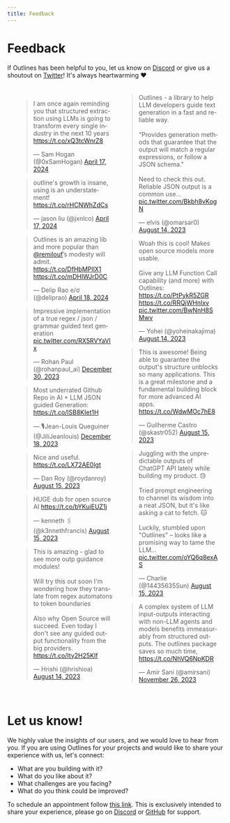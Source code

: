 ```yaml
---
title: Feedback
---
```


# Feedback

If Outlines has been helpful to you, let us know on [Discord][discord] or give us a shoutout on [Twitter][twitter]! It's always heartwarming ❤️


<head>
  <!-- From Marvin AI's documentation -->
  <!-- Their library is also awesome -->
  <!-- https://www.askmarvin.ai/ -->
  <style>
    .tweet-masonry {
      column-count: 2;
      column-gap: 20px;
      padding: 20px;
    }

    .twitter-tweet {
      display: inline-block;
      width: 100%;
      margin-bottom: 20px;
      margin-top: 0px !important;
      break-inside: avoid;
    }

    @media (max-width: 600px) {
      .tweet-masonry {
        column-count: 1;
      }
    }
  </style>
</head>
<body>

<div class="tweet-masonry">

<blockquote class="twitter-tweet"><p lang="en" dir="ltr">I am once again reminding you that structured extraction using LLMs is going to transform every single industry in the next 10 years <a href="https://t.co/xQ3tcWnrZ8">https://t.co/xQ3tcWnrZ8</a></p>&mdash; Sam Hogan (@0xSamHogan) <a href="https://twitter.com/0xSamHogan/status/1780637917737816323?ref_src=twsrc%5Etfw">April 17, 2024</a></blockquote> <script async src="https://platform.twitter.com/widgets.js" charset="utf-8"></script>

<blockquote class="twitter-tweet"><p lang="en" dir="ltr">outline&#39;s growth is insane, using is an understatement! <a href="https://t.co/rHCNWhZdCs">https://t.co/rHCNWhZdCs</a></p>&mdash; jason liu (@jxnlco) <a href="https://twitter.com/jxnlco/status/1780618454040797554?ref_src=twsrc%5Etfw">April 17, 2024</a></blockquote> <script async src="https://platform.twitter.com/widgets.js" charset="utf-8"></script>

<blockquote class="twitter-tweet"><p lang="en" dir="ltr">Outlines is an amazing lib and more popular than <a href="https://twitter.com/remilouf?ref_src=twsrc%5Etfw">@remilouf</a>’s modesty will admit. <a href="https://t.co/DfHbMPIlX1">https://t.co/DfHbMPIlX1</a> <a href="https://t.co/mDHIWJrD0C">https://t.co/mDHIWJrD0C</a></p>&mdash; Delip Rao e/σ (@deliprao) <a href="https://twitter.com/deliprao/status/1780780217180598377?ref_src=twsrc%5Etfw">April 18, 2024</a></blockquote> <script async src="https://platform.twitter.com/widgets.js" charset="utf-8"></script>

<blockquote class="twitter-tweet"><p lang="en" dir="ltr">Impressive implementation of a true regex / json / grammar guided text generation <a href="https://t.co/RX5RVYaVIx">pic.twitter.com/RX5RVYaVIx</a></p>&mdash; Rohan Paul (@rohanpaul_ai) <a href="https://twitter.com/rohanpaul_ai/status/1741099984299135403?ref_src=twsrc%5Etfw">December 30, 2023</a></blockquote> <script async src="https://platform.twitter.com/widgets.js" charset="utf-8"></script>

<blockquote class="twitter-tweet"><p lang="en" dir="ltr">Most underrated Github Repo in AI + LLM JSON guided Generation: <a href="https://t.co/lSB8KIet1H">https://t.co/lSB8KIet1H</a></p>&mdash; 🎙Jean-Louis Queguiner (@JiliJeanlouis) <a href="https://twitter.com/JiliJeanlouis/status/1736857292581093706?ref_src=twsrc%5Etfw">December 18, 2023</a></blockquote> <script async src="https://platform.twitter.com/widgets.js" charset="utf-8"></script>

<blockquote class="twitter-tweet"><p lang="en" dir="ltr">Nice and useful. <a href="https://t.co/LX72AE0lgt">https://t.co/LX72AE0lgt</a></p>&mdash; Dan Roy (@roydanroy) <a href="https://twitter.com/roydanroy/status/1691556956941525458?ref_src=twsrc%5Etfw">August 15, 2023</a></blockquote> <script async src="https://platform.twitter.com/widgets.js" charset="utf-8"></script>

<blockquote class="twitter-tweet"><p lang="en" dir="ltr">HUGE dub for open source AI <a href="https://t.co/bYKuiEUZ1j">https://t.co/bYKuiEUZ1j</a></p>&mdash; kenneth 🖇 (@k3nnethfrancis) <a href="https://twitter.com/k3nnethfrancis/status/1691304781732843521?ref_src=twsrc%5Etfw">August 15, 2023</a></blockquote> <script async src="https://platform.twitter.com/widgets.js" charset="utf-8"></script>

<blockquote class="twitter-tweet"><p lang="en" dir="ltr">This is amazing - glad to see more outp guidance modules! <br><br>Will try this out soon I&#39;m wondering how they translate from regex automatons to token boundaries<br><br>Also why Open Source will succeed. Even today I don&#39;t see any guided output functionality from the big providers. <a href="https://t.co/Ity2H25Klf">https://t.co/Ity2H25Klf</a></p>&mdash; Hrishi (@hrishioa) <a href="https://twitter.com/hrishioa/status/1691181499671080960?ref_src=twsrc%5Etfw">August 14, 2023</a></blockquote> <script async src="https://platform.twitter.com/widgets.js" charset="utf-8"></script>

<blockquote class="twitter-tweet"><p lang="en" dir="ltr">Outlines - a library to help LLM developers guide text generation in a fast and reliable way.<br><br>&quot;Provides generation methods that guarantee that the output will match a regular expressions, or follow a JSON schema.&quot;<br><br>Need to check this out. Reliable JSON output is a common use… <a href="https://t.co/Bkbh8vKogN">pic.twitter.com/Bkbh8vKogN</a></p>&mdash; elvis (@omarsar0) <a href="https://twitter.com/omarsar0/status/1691179888214966273?ref_src=twsrc%5Etfw">August 14, 2023</a></blockquote> <script async src="https://platform.twitter.com/widgets.js" charset="utf-8"></script>

<blockquote class="twitter-tweet"><p lang="en" dir="ltr">Woah this is cool! Makes open source models more usable.<br><br>Give any LLM Function Call capability (and more) with Outlines: <a href="https://t.co/PtPykR5ZGR">https://t.co/PtPykR5ZGR</a> <a href="https://t.co/RRQjWHnIxv">https://t.co/RRQjWHnIxv</a> <a href="https://t.co/BwNnH8SMwv">pic.twitter.com/BwNnH8SMwv</a></p>&mdash; Yohei (@yoheinakajima) <a href="https://twitter.com/yoheinakajima/status/1691231912466223104?ref_src=twsrc%5Etfw">August 14, 2023</a></blockquote> <script async src="https://platform.twitter.com/widgets.js" charset="utf-8"></script>

<blockquote class="twitter-tweet"><p lang="en" dir="ltr">This is awesome! Being able to guarantee the output&#39;s structure unblocks so many applications. This is a great milestone and a fundamental building block for more advanced AI apps. <a href="https://t.co/WdwMOc7hE8">https://t.co/WdwMOc7hE8</a></p>&mdash; Guilherme Castro (@skastr052) <a href="https://twitter.com/skastr052/status/1691239359494619136?ref_src=twsrc%5Etfw">August 15, 2023</a></blockquote> <script async src="https://platform.twitter.com/widgets.js" charset="utf-8"></script>

<blockquote class="twitter-tweet"><p lang="en" dir="ltr">Juggling with the unpredictable outputs of ChatGPT API lately while building my product. 😓 <br><br>Tried prompt engineering to channel its wisdom into a neat JSON, but it&#39;s like asking a cat to fetch. 🐱<br><br>Luckily, stumbled upon &quot;Outlines&quot; – looks like a promising way to tame the LLM… <a href="https://t.co/oYQ6q8exAS">pic.twitter.com/oYQ6q8exAS</a></p>&mdash; Charlie (@14435635Sun) <a href="https://twitter.com/14435635Sun/status/1691439342689095680?ref_src=twsrc%5Etfw">August 15, 2023</a></blockquote> <script async src="https://platform.twitter.com/widgets.js" charset="utf-8"></script>

<blockquote class="twitter-tweet"><p lang="en" dir="ltr">A complex system of LLM input-outputs interacting with non-LLM agents and models benefits immeasurably from structured outputs. The outlines package saves so much time, <a href="https://t.co/NhVQ6NpKDR">https://t.co/NhVQ6NpKDR</a></p>&mdash; Amir Sani (@amirsani) <a href="https://twitter.com/amirsani/status/1728734266568376433?ref_src=twsrc%5Etfw">November 26, 2023</a></blockquote> <script async src="https://platform.twitter.com/widgets.js" charset="utf-8"></script>
</div>
</body>
</html>

# Let us know!

We highly value the insights of our users, and we would love to hear from you. If you are using Outlines for your projects and would like to share your experience with us, let's connect:

- What are you building with it?
- What do you like about it?
- What challenges are you facing?
- What do you think could be improved?

To schedule an appointment follow [this link](https://cal.com/dottxt/outlines). This is exclusively intended to share your experience, please go on [Discord][discord] or [GitHub](https://github.com/dottxt-ai/outlines/discussions) for support.

[discord]: https://discord.gg/UppQmhEpe8
[twitter]: https://twitter.com/dottxtai

